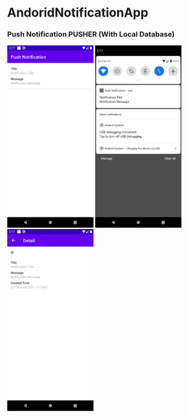 # AndoridNotificationApp

### Push Notification PUSHER (With Local Database)

<img src="https://raw.githubusercontent.com/asengsaragih/AndroidNotificationApp/master/screenshoot/main.png" alt="main" width="200"/>
<img src="https://raw.githubusercontent.com/asengsaragih/AndroidNotificationApp/master/screenshoot/notify.png" alt="notify" width="200"/>
<img src="https://raw.githubusercontent.com/asengsaragih/AndroidNotificationApp/master/screenshoot/detail.png" alt="detail" width="200"/>

